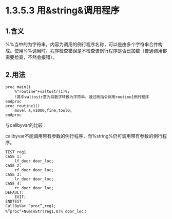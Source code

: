 # 1.3.5.3 用&string&调用程序

## 1.含义

%%当中的为字符串，内容为调用的例行程序名称，可以是由多个字符串合并构成。使用%%调用时，程序检查错误是不检查该例行程序是否已加载（普通调用都需要检查，不然会报错）。

## 2.用法

```
proc main()
	%"routine"+valtostr(1)%;
	!其中valtostr意为将数字转换为字符串，通过改指令调用routine1例行程序
endproc
proc routine1()
	movel a,v1000,fine,tool0;
endproc
```

与callbyvar的比较：

callbyvar不能调用带有参数的例行程序，而%string%仍可调用带有参数的例行程序。

```
TEST reg1      
CASE 1:  	    
	lf_door door_loc; 
CASE 2:	   
	rf_door door_loc; 
CASE 3:	   
	lr_door door_loc; 
CASE 4:	   
	rr_door door_loc; 
DEFAULT:    
	EXIT;      
ENDTEST
CallByVar “proc”,reg1;
%”proc”+NumToStr(reg1,0)% door_loc；
```

